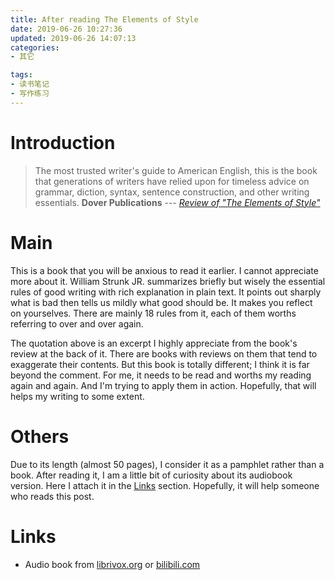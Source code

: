 ```yaml
---
title: After reading The Elements of Style
date: 2019-06-26 10:27:36
updated: 2019-06-26 14:07:13
categories:
- 其它

tags:
- 读书笔记
- 写作练习
---
```

# Introduction
> The most trusted writer's guide to American English, this is the book that generations of writers have relied upon for timeless advice on grammar, diction, syntax, sentence construction, and other writing essentials.
> **Dover Publications** --- <cite>[Review of "The Elements of Style"](https://www.goodreads.com/book/show/65220.The_Elements_of_Style)</cite>

<!-- more -->
# Main
This is a book that you will be anxious to read it earlier. I cannot appreciate more about it. William Strunk JR. summarizes briefly but wisely the essential rules of good writing with rich explanation in plain text. It points out sharply what is bad then tells us mildly what good should be. It makes you reflect on yourselves. There are mainly 18 rules from it, each of them worths referring to over and over again.

The quotation above is an excerpt I highly appreciate from the book's review at the back of it. There are books with reviews on them that tend to exaggerate their contents. But this book is totally different; I think it is far beyond the comment. For me, it needs to be read and worths my reading again and again. And I'm trying to apply them in action. Hopefully, that will helps my writing to some extent.

# Others
Due to its length (almost 50 pages), I consider it as a pamphlet rather than a book. After reading it, I am a little bit of curiosity about its audiobook version. Here I attach it in the [Links](#Links) section. Hopefully, it will help someone who reads this post.

# Links
- Audio book from [librivox.org](https://librivox.org/the-elements-of-style-by-william-strunk-jr/) or [bilibili.com](https://www.bilibili.com/audio/am29357169?type=7?type=6)
